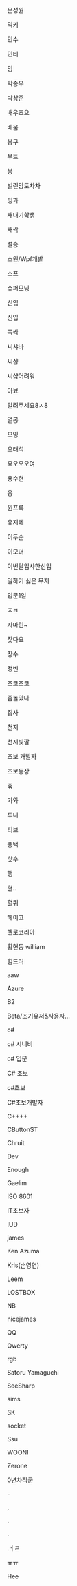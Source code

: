 문성원

믹키

민수

민티

밍

박종우

박창준

배우즈으

배움

봉구

부트

봉

빌린망토차차

빙과

새내기학생

새싹

설송

소원/Wpf개발

소프

슈퍼모닝

신입

신입

쓱싹

씨샤바

씨샵

씨샵어려워

아뵤

알려주세요8ㅅ8

열공

오잉

오태석

요오오오여

용수현

웅

윈프록

유지혜

이두순

이모더

이번달입사한신입

일하기 싫은 무지

입문1일

ㅈㅂ

자마린~

잣다요

장수

정빈

조코조코

좀놀았나

집사

천지

천지빛깔

초보 개발자

초보등장

츆

카와

투니

티브

푱택

핫후

행

헐..

헐퀴

헤이고

헬로코리아

황현동 william

힘드러

aaw

Azure

B2

Beta/초기유저&사용자...

c#

c# 시니비

c# 입문

C# 초보

c#초보

C#초보개발자

C++++

CButtonST

Chruit

Dev

Enough

Gaelim

ISO 8601

IT초보자

IUD

james

Ken Azuma

Kris(손영연)

Leem

LOSTBOX

NB

nicejames

QQ

Qwerty

rgb

Satoru Yamaguchi

SeeSharp

sims

SK

socket

Ssu

WOONI

Zerone

0년차직군

_-_

,

.

.

.ㅓㄹ

ㅠㅠ

Hee
